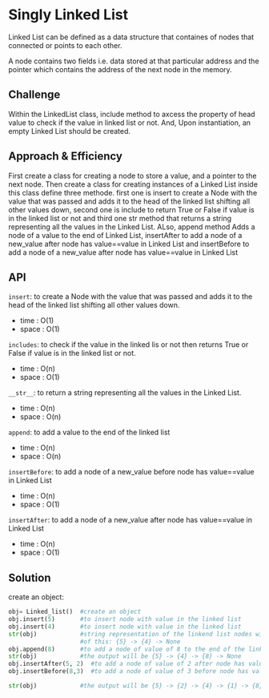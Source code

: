 # Singly Linked List

Linked List can be defined as a data structure that containes of nodes that connected or points to each other.

A node contains two fields i.e. data stored at that particular address and the pointer which contains the address of the next node in the memory.

## Challenge

Within the LinkedList class, include method to axcess the property of head value to check if the value in linked list or not. And, Upon instantiation, an empty Linked List should be created.

## Approach & Efficiency

First create a class for creating a node to store a value, and a pointer to the next node. Then create a  class for creating instances of a Linked List inside this class define three methode. first one is insert to create a Node with the value that was passed and adds it to the head of the linked list shifting all other values down, second one is include to return True or False if value is in the linked list or not and third one str method that returns a string representing all the values in the Linked List. ALso, append method Adds a node of a value to the end of Linked List, insertAfter to add a node of a new_value after node has value==value in Linked List and insertBefore to add a node of a new_value after node has value==value in Linked List

## API

`insert`: to create a Node with the value that was passed and adds it to the head of the linked list shifting all other values down.

- time : O(1)
- space : O(1)

`includes`: to check if the value in the linked lis or not then returns True or False if value is in the linked list or not.

- time : O(n)
- space : O(1)

`__str__`: to return a string representing all the values in the Linked List.

- time : O(n)
- space : O(n)

`append`: to add a value to the end of the linked list

- time : O(n)
- space : O(n)

`insertBefore`: to add a node of a new_value before node has value==value in Linked List

- time : O(n)
- space : O(1)

`insertAfter`: to add a node of a new_value after node has value==value in Linked List

- time : O(n)
- space : O(1)

## Solution

create an object:

```python
obj= Linked_list()  #create an object
obj.insert(5)       #to insert node with value in the linked list
obj.insert(4)       #to insert node with value in the linked list
str(obj)            #string representation of the linkend list nodes with their values so the output
                    #of this: {5} -> {4} -> None
obj.append(8)       #to add a node of value of 8 to the end of the linked list
str(obj)            #the output will be {5} -> {4} -> {8} -> None
obj.insertAfter(5, 2)  #to add a node of value of 2 after node has value of 5 in Linked List
obj.insertBefore(8,3)  #to add a node of value of 3 before node has value of 8 in Linked List

str(obj)            #the output will be {5} -> {2} -> {4} -> {1} -> {8} -> None
```
